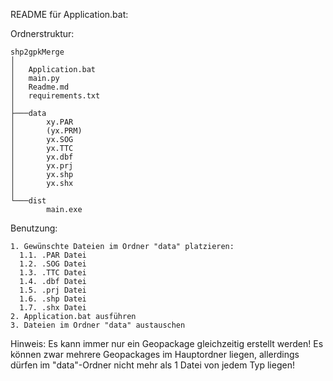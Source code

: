 README für Application.bat:

Ordnerstruktur:

````
shp2gpkMerge
│
│   Application.bat
│   main.py
│   Readme.md
│   requirements.txt
│
├───data
│       xy.PAR
│       (yx.PRM)
│       yx.SOG
│       yx.TTC
│       yx.dbf
│       yx.prj
│       yx.shp
│       yx.shx
│
└───dist
        main.exe
````

Benutzung:
````
1. Gewünschte Dateien im Ordner "data" platzieren:
  1.1. .PAR Datei
  1.2. .SOG Datei
  1.3. .TTC Datei
  1.4. .dbf Datei
  1.5. .prj Datei
  1.6. .shp Datei
  1.7. .shx Datei
2. Application.bat ausführen
3. Dateien im Ordner "data" austauschen
````
Hinweis: Es kann immer nur ein Geopackage gleichzeitig erstellt werden! Es können zwar mehrere Geopackages im Hauptordner liegen,
allerdings dürfen im "data"-Ordner nicht mehr als 1 Datei von jedem Typ liegen!
